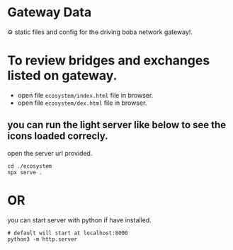 # Gateway Data

⚙ static files and config for the driving boba network gateway!.

# To review bridges and exchanges listed on gateway.
 - open file `ecosystem/index.html` file in browser.
 - open file `ecosystem/dex.html` file in browser. 

## you can run the light server like below to see the icons loaded correcly.
open the server url provided.
```shell
cd ./ecosystem
npx serve .
```

# OR 

you can start server with python if have installed. 

```shell
# default will start at localhost:8000
python3 -m http.server

```